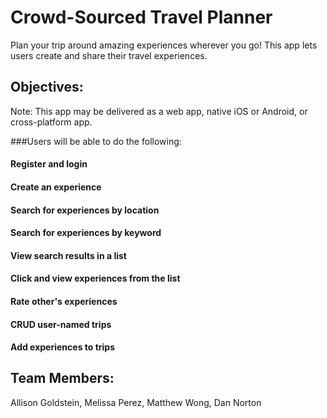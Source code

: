 # Crowd-Sourced Travel Planner
Plan your trip around amazing experiences wherever you go! This app lets users create and share their travel experiences.
## Objectives:
Note:  This app may be delivered as a web app, native iOS or Android, or cross-platform app.

###Users will be able to do the following:

#### Register and login
#### Create an experience
#### Search for experiences by location
#### Search for experiences by keyword
#### View search results in a list
#### Click and view experiences from the list
#### Rate other's experiences
#### CRUD user-named trips
#### Add experiences to trips


## Team Members:
Allison Goldstein, 
Melissa Perez, 
Matthew Wong, 
Dan Norton

